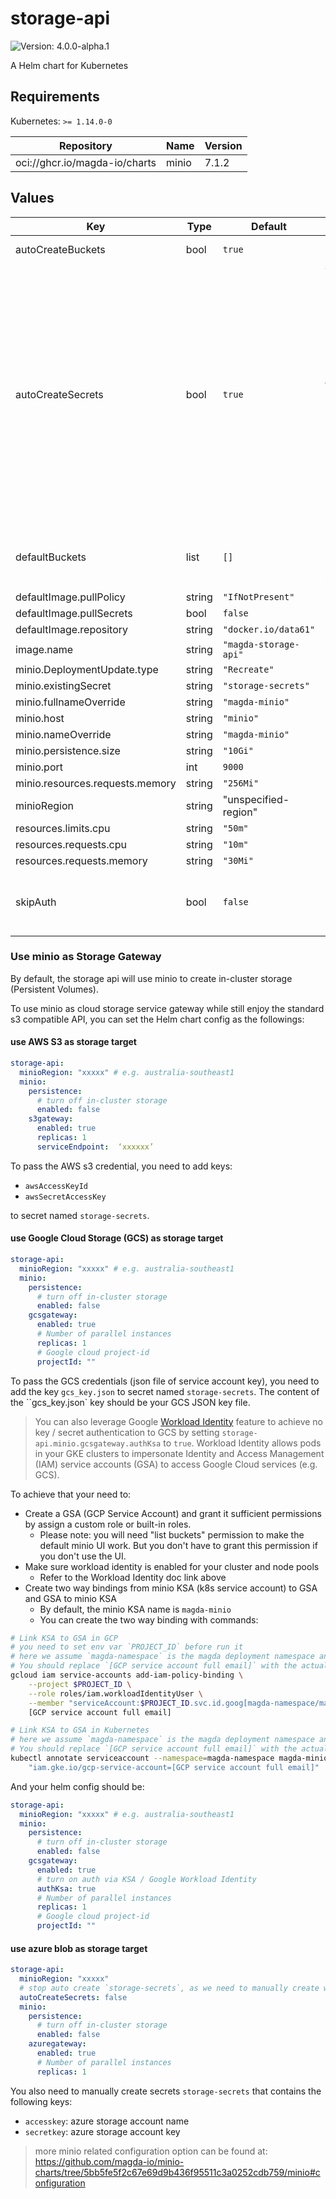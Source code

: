 # storage-api

![Version: 4.0.0-alpha.1](https://img.shields.io/badge/Version-4.0.0--alpha.1-informational?style=flat-square)

A Helm chart for Kubernetes

## Requirements

Kubernetes: `>= 1.14.0-0`

| Repository | Name | Version |
|------------|------|---------|
| oci://ghcr.io/magda-io/charts | minio | 7.1.2 |

## Values

| Key | Type | Default | Description |
|-----|------|---------|-------------|
| autoCreateBuckets | bool | `true` | Create `defaultBuckets` on startup. |
| autoCreateSecrets | bool | `true` | Whether or not auto create `storage-secrets`. When auto created, random 20 chars will be generated for `accessKey` and random 40 chars will be generated for `secretKey`. When use minio as gateway mode, you might want to manualy generate the secret in order supply cloud provider secrets. e.g. <ul>   <li>awsAccessKeyId: aws s3 access key id if use AWS s3</li>   <li>awsSecretAccessKey: aws s3 secret access key id if use AWS s3</li>   <li>gcs_key.json: GCS key file if use google GCS</li> </ul> |
| defaultBuckets | list | `[]` | Default buckets to create on startup. If no value is provided `global.defaultDatasetBucket` will be used. |
| defaultImage.pullPolicy | string | `"IfNotPresent"` |  |
| defaultImage.pullSecrets | bool | `false` |  |
| defaultImage.repository | string | `"docker.io/data61"` |  |
| image.name | string | `"magda-storage-api"` |  |
| minio.DeploymentUpdate.type | string | `"Recreate"` |  |
| minio.existingSecret | string | `"storage-secrets"` |  |
| minio.fullnameOverride | string | `"magda-minio"` |  |
| minio.host | string | `"minio"` |  |
| minio.nameOverride | string | `"magda-minio"` |  |
| minio.persistence.size | string | `"10Gi"` |  |
| minio.port | int | `9000` |  |
| minio.resources.requests.memory | string | `"256Mi"` |  |
| minioRegion | string | "unspecified-region" | specify bucket region |
| resources.limits.cpu | string | `"50m"` |  |
| resources.requests.cpu | string | `"10m"` |  |
| resources.requests.memory | string | `"30Mi"` |  |
| skipAuth | bool | `false` | when set to true, API will not query policy engine for auth decision but assume it's always permitted.  It's for debugging only. |

### Use minio as Storage Gateway

By default, the storage api will use minio to create in-cluster storage (Persistent Volumes).

To use minio as cloud storage service gateway while still enjoy the standard s3 compatible API, you can set the Helm chart config as the followings:

#### use AWS S3 as storage target

```yaml
storage-api:
  minioRegion: "xxxxx" # e.g. australia-southeast1
  minio:
    persistence:
      # turn off in-cluster storage
      enabled: false
    s3gateway:
      enabled: true
      replicas: 1
      serviceEndpoint:  ‘xxxxxx’
```

To pass the AWS s3 credential, you need to add keys:
- `awsAccessKeyId`
- `awsSecretAccessKey`

to secret named `storage-secrets`.

#### use Google Cloud Storage (GCS) as storage target

```yaml
storage-api:
  minioRegion: "xxxxx" # e.g. australia-southeast1
  minio:
    persistence:
      # turn off in-cluster storage
      enabled: false
    gcsgateway:
      enabled: true
      # Number of parallel instances
      replicas: 1
      # Google cloud project-id
      projectId: ""
```

To pass the GCS credentials (json file of service account key), you need to add the key `gcs_key.json` to secret named `storage-secrets`.  The content of the ``gcs_key.json` key should be your GCS JSON key file.

> You can also leverage Google [Workload Identity](https://cloud.google.com/kubernetes-engine/docs/how-to/workload-identity) feature to achieve no key / secret authentication to GCS by setting `storage-api.minio.gcsgateway.authKsa` to `true`.
> Workload Identity allows pods in your GKE clusters to impersonate Identity and Access Management (IAM) service accounts (GSA) to access Google Cloud services (e.g. GCS).

To achieve that your need to:
- Create a GSA (GCP Service Account) and grant it sufficient permissions by assign a custom role or built-in roles.
  - Please note: you will need "list buckets" permission to make the default minio UI work. But you don't have to grant this permission if you don't use the UI.
- Make sure workload identity is enabled for your cluster and node pools
  - Refer to the Workload Identity doc link above
- Create two way bindings from minio KSA (k8s service account) to GSA and GSA to minio KSA
  - By default, the minio KSA name is `magda-minio`
  - You can create the two way binding with commands:

```bash
# Link KSA to GSA in GCP
# you need to set env var `PROJECT_ID` before run it
# here we assume `magda-namespace` is the magda deployment namespace and `magda-minio` is the minio KSA name
# You should replace `[GCP service account full email]` with the actual GSA full email address
gcloud iam service-accounts add-iam-policy-binding \
    --project $PROJECT_ID \
    --role roles/iam.workloadIdentityUser \
    --member "serviceAccount:$PROJECT_ID.svc.id.goog[magda-namespace/magda-minio]" \
    [GCP service account full email]
```

```bash
# Link KSA to GSA in Kubernetes
# here we assume `magda-namespace` is the magda deployment namespace and `magda-minio` is the minio KSA name
# You should replace `[GCP service account full email]` with the actual GSA full email address
kubectl annotate serviceaccount --namespace=magda-namespace magda-minio \
    "iam.gke.io/gcp-service-account=[GCP service account full email]"
```

And your helm config should be:

```yaml
storage-api:
  minioRegion: "xxxxx" # e.g. australia-southeast1
  minio:
    persistence:
      # turn off in-cluster storage
      enabled: false
    gcsgateway:
      enabled: true
      # turn on auth via KSA / Google Workload Identity
      authKsa: true
      # Number of parallel instances
      replicas: 1
      # Google cloud project-id
      projectId: ""
```

#### use azure blob as storage target

```yaml
storage-api:
  minioRegion: "xxxxx"
  # stop auto create `storage-secrets`, as we need to manually create with storage account name & key
  autoCreateSecrets: false
  minio:
    persistence:
      # turn off in-cluster storage
      enabled: false
    azuregateway:
      enabled: true
      # Number of parallel instances
      replicas: 1
```

You also need to manually create secrets `storage-secrets` that contains the following keys:
- `accesskey`: azure storage account name
- `secretkey`: azure storage account key

> more minio related configuration option can be found at: https://github.com/magda-io/minio-charts/tree/5bb5fe5f2c67e69d9b436f95511c3a0252cdb759/minio#configuration